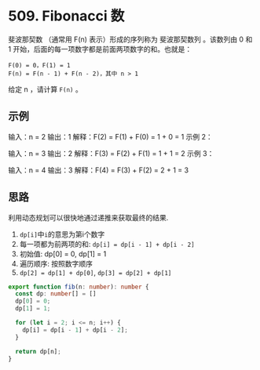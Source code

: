 # 509. Fibonacci 数

斐波那契数 （通常用 F(n) 表示）形成的序列称为 斐波那契数列 。该数列由 0 和 1 开始，后面的每一项数字都是前面两项数字的和。也就是：

```
F(0) = 0，F(1) = 1
F(n) = F(n - 1) + F(n - 2)，其中 n > 1
```
给定 n ，请计算 `F(n)` 。

## 示例 
输入：n = 2
输出：1
解释：F(2) = F(1) + F(0) = 1 + 0 = 1
示例 2：

输入：n = 3
输出：2
解释：F(3) = F(2) + F(1) = 1 + 1 = 2
示例 3：

输入：n = 4
输出：3
解释：F(4) = F(3) + F(2) = 2 + 1 = 3


## 思路 

利用动态规划可以很快地通过递推来获取最终的结果. 
1. `dp[i]`中`i`的意思为第i个数字 
2. 每一项都为前两项的和: `dp[i] = dp[i - 1] + dp[i - 2]`
3. 初始值: dp[0] = 0, dp[1] = 1 
4. 遍历顺序: 按照数字顺序
5. `dp[2] = dp[1] + dp[0]`, `dp[3] = dp[2] + dp[1]`

```typescript 
export function fib(n: number): number {
  const dp: number[] = []
  dp[0] = 0;
  dp[1] = 1;

  for (let i = 2; i <= n; i++) {
    dp[i] = dp[i - 1] + dp[i - 2];
  }

  return dp[n];
}
```